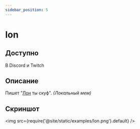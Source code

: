 ```yaml
---
sidebar_position: 5
---
```


# lon

## Доступно

В Discord и Twitch

## Описание

Пишет "[Лон](https://taplink.cc/tipolon) ты скуф".
*(Локальный мем)*

## Скриншот
<img src={require('@site/static/examples/lon.png').default} />
